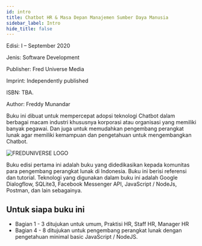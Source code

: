 ```yaml
---
id: intro
title: Chatbot HR & Masa Depan Manajemen Sumber Daya Manusia
sidebar_label: Intro
hide_title: false
---
```


Edisi: I – September 2020

Jenis: Software Development

Publisher: Fred Universe Media

Imprint: Independently published

ISBN: TBA.

Author: Freddy Munandar

Buku ini dibuat untuk mempercepat adopsi teknologi Chatbot dalam berbagai macam industri khususnya korporasi atau organisasi yang memiliki banyak pegawai. 
Dan juga untuk memudahkan pengembang perangkat lunak agar memiliki kemampuan dan pengetahuan untuk mengembangkan Chatbot.

![FREDUNIVERSE LOGO](../../assets/img/freduniverse-logo.png)

Buku edisi pertama ini adalah buku yang didedikasikan kepada komunitas para pengembang perangkat lunak di Indonesia. Buku ini berisi referensi dan tutorial.
Teknologi yang digunakan dalam buku ini adalah Google Dialogflow, SQLite3, Facebook Messenger API, JavaScript / NodeJs, Postman, dan lain sebagainya.

## Untuk siapa buku ini

- Bagian 1 - 3 ditujukan untuk umum, Praktisi HR, Staff HR, Manager HR
- Bagian 4 - 8 ditujukan untuk pengembang perangkat lunak dengan pengetahuan minimal basic JavaScript / NodeJS.
